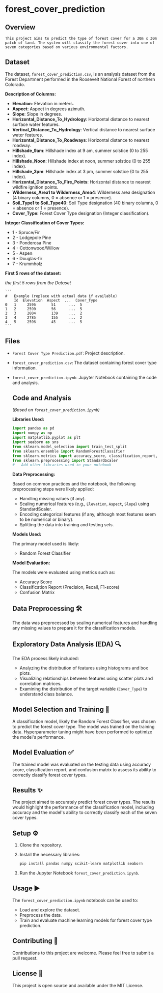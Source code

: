 # **forest_cover_prediction**

##   Overview

    This project aims to predict the type of forest cover for a 30m x 30m patch of land. The system will classify the forest cover into one of seven categories based on various environmental factors.

##   Dataset

  The dataset, `forest_cover_prediction.csv`, is an analysis dataset from the Forest Department performed in the Roosevelt National Forest of northern Colorado.

  **Description of Columns:**

* **Elevation**: Elevation in meters.
* **Aspect**: Aspect in degrees azimuth.
* **Slope**: Slope in degrees.
* **Horizontal\_Distance\_To\_Hydrology**: Horizontal distance to nearest surface water features.
* **Vertical\_Distance\_To\_Hydrology**: Vertical distance to nearest surface water features.
* **Horizontal\_Distance\_To\_Roadways**: Horizontal distance to nearest roadway.
* **Hillshade\_9am**: Hillshade index at 9 am, summer solstice (0 to 255 index).
* **Hillshade\_Noon**: Hillshade index at noon, summer solstice (0 to 255 index).
* **Hillshade\_3pm**: Hillshade index at 3 pm, summer solstice (0 to 255 index).
* **Horizontal\_Distance\_To\_Fire\_Points**: Horizontal distance to nearest wildfire ignition points.
* **Wilderness\_Area1 to Wilderness\_Area4**: Wilderness area designation (4 binary columns, 0 = absence or 1 = presence).
* **Soil\_Type1 to Soil\_Type40**: Soil Type designation (40 binary columns, 0 = absence or 1 = presence).
* **Cover\_Type**: Forest Cover Type designation (Integer classification).

**Integer Classification of Cover Types:**

  * 1 - Spruce/Fir
  * 2 - Lodgepole Pine
  * 3 - Ponderosa Pine
  * 4 - Cottonwood/Willow
  * 5 - Aspen
  * 6 - Douglas-fir
  * 7 - Krummholz

**First 5 rows of the dataset:**

*the first 5 rows from the Dataset*

    ```
    #   Example (replace with actual data if available)
        Id  Elevation  Aspect  ...  Cover_Type
    0   1     2596       51      ...  5
    1   2     2590       56      ...  5
    2   3     2804       139     ...  2
    3   4     2785       155     ...  2
    4   5     2596       45      ...  5
    ```

##   Files

* `Forest Cover Type Prediction.pdf`: Project description.
* `forest_cover_prediction.csv`: The dataset containing forest cover type information.
* `forest_cover_prediction.ipynb`: Jupyter Notebook containing the code and analysis.

    ##   Code and Analysis

    *(Based on `forest_cover_prediction.ipynb`)*

    **Libraries Used:**

    ```python
    import pandas as pd
    import numpy as np
    import matplotlib.pyplot as plt
    import seaborn as sns
    from sklearn.model_selection import train_test_split
    from sklearn.ensemble import RandomForestClassifier
    from sklearn.metrics import accuracy_score, classification_report, confusion_matrix
    from sklearn.preprocessing import StandardScaler
    #   Add other libraries used in your notebook
    ```

    **Data Preprocessing:**

    Based on common practices and the notebook, the following preprocessing steps were likely applied:

    * Handling missing values (if any).
    * Scaling numerical features (e.g., `Elevation`, `Aspect`, `Slope`) using StandardScaler.
    * Encoding categorical features (if any, although most features seem to be numerical or binary).
    * Splitting the data into training and testing sets.

    **Models Used:**

    The primary model used is likely:

    * Random Forest Classifier

    **Model Evaluation:**

    The models were evaluated using metrics such as:

    * Accuracy Score
    * Classification Report (Precision, Recall, F1-score)
    * Confusion Matrix

    ##   Data Preprocessing 🛠️

    The data was preprocessed by scaling numerical features and handling any missing values to prepare it for the classification models.

    ##   Exploratory Data Analysis (EDA) 🔍

    The EDA process likely included:

    * Analyzing the distribution of features using histograms and box plots.
    * Visualizing relationships between features using scatter plots and correlation matrices.
    * Examining the distribution of the target variable (`Cover_Type`) to understand class balance.

    ##   Model Selection and Training 🧠

    A classification model, likely the Random Forest Classifier, was chosen to predict the forest cover type. The model was trained on the training data. Hyperparameter tuning might have been performed to optimize the model's performance.

    ##   Model Evaluation ✅

    The trained model was evaluated on the testing data using accuracy score, classification report, and confusion matrix to assess its ability to correctly classify forest cover types.

    ##   Results ✨

    The project aimed to accurately predict forest cover types. The results would highlight the performance of the classification model, including accuracy and the model's ability to correctly classify each of the seven cover types.

    ##   Setup ⚙️

    1.  Clone the repository.
    2.  Install the necessary libraries:

        ```bash
        pip install pandas numpy scikit-learn matplotlib seaborn
        ```

    3.  Run the Jupyter Notebook `forest_cover_prediction.ipynb`.

    ##   Usage ▶️

    The `forest_cover_prediction.ipynb` notebook can be used to:

    * Load and explore the dataset.
    * Preprocess the data.
    * Train and evaluate machine learning models for forest cover type prediction.

    ##   Contributing 🤝

    Contributions to this project are welcome. Please feel free to submit a pull request.

    ##   License 📄

    This project is open source and available under the MIT License.
